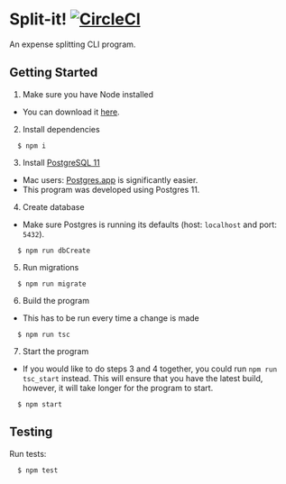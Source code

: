 # Split-it! [![CircleCI](https://circleci.com/gh/k3ntako/split-it.svg?style=svg)](https://circleci.com/gh/k3ntako/split-it)
An expense splitting CLI program.

## Getting Started
1. Make sure you have Node installed
  - You can download it [here](https://nodejs.org/en/).
2. Install dependencies
```
  $ npm i
```
3. Install [PostgreSQL 11](https://www.postgresql.org/download/)
  - Mac users: [Postgres.app](https://postgresapp.com/) is significantly easier.
  - This program was developed using Postgres 11.
4. Create database
  - Make sure Postgres is running its defaults (host: `localhost` and port: `5432`).
```
  $ npm run dbCreate
```
5. Run migrations
```
  $ npm run migrate
```
6. Build the program
  - This has to be run every time a change is made
```
  $ npm run tsc
```
7. Start the program
- If you would like to do steps 3 and 4 together, you could run `npm run tsc_start` instead. This will ensure that you have the latest build, however, it will take longer for the program to start.
```
  $ npm start
```

## Testing
Run tests:
```
  $ npm test
```
